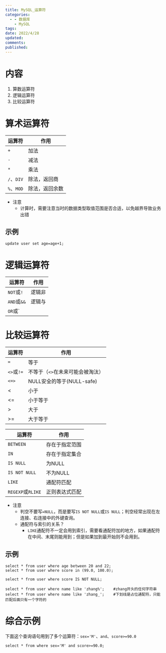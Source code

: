 ```yaml
---
title: MySQL_运算符
categories:
  - - 数据库
    - MySQL
tags: 
date: 2022/4/28
updated: 
comments: 
published:
---
```


# 内容

1. 算数运算符
1. 逻辑运算符
1. 比较运算符

# 算术运算符

| 运算符     | 作用           |
| ---------- | -------------- |
| `+`        | 加法           |
| `-`        | 减法           |
| `*`        | 乘法           |
| `/`、`DIV` | 除法，返回商   |
| `%`、`MOD` | 除法，返回余数 |

* 注意
  * 计算时，需要注意当时的数据类型取值范围是否合适，以免越界导致业务出错

## 示例

```mysql
update user set age=age+1;
```

# 逻辑运算符

| 运算符      | 作用   |
| ----------- | ------ |
| `NOT`或`!`  | 逻辑非 |
| `AND`或`&&` | 逻辑与 |
| `OR`或`||`  | 逻辑或 |

# 比较运算符

| 运算符     | 作用                             |
| ---------- | -------------------------------- |
| `=`        | 等于                             |
| `<>`或`!=` | 不等于（`<>`在未来可能会被淘汰） |
| `<=>`      | NULL安全的等于(NULL-safe)        |
| <          | 小于                             |
| <=         | 小于等于                         |
| >          | 大于                             |
| >=         | 大于等于                         |

| 运算符            | 作用           |
| ----------------- | -------------- |
| `BETWEEN`         | 存在于指定范围 |
| `IN`              | 存在于指定集合 |
| `IS NULL`         | 为NULL         |
| `IS NOT NULL`     | 不为NULL       |
| `LIKE`            | 通配符匹配     |
| `REGEXP`或`RLIKE` | 正则表达式匹配 |

* 注意
  * 判空不要写`=NULL`，而是要写`IS NOT NULL`或`IS NULL`；判空经常出现在左连接、右连接中的外键查询。
  * 通配符与索引的关系？
    * `LIKE`通配符不一定会用到索引，需要看通配符加的地方，如果通配符在中间、末尾则能用到；但是如果加到最开始则不会用到。

## 示例

```mysql
select * from user where age between 20 and 22;
select * from user where score in (99.0, 100.0);
```

```mysql
select * from user where score IS NOT NULL;
```

```mysql
select * from user where name like 'zhang%';	#zhang开头的任何字符串
select * from user where name like 'zhang_';	#下划线是占位通配符，只能匹配后面只有一个字符的
```





# 综合示例

下面这个查询语句用到了多个运算符：`sex='M'`、`and`、`score>=90.0`

```mysql
select * from where sex='M' and score>=90.0;
```

